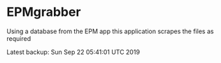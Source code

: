 # EPMgrabber
Using a database from the EPM app this application scrapes the files as required


Latest backup: Sun Sep 22 05:41:01 UTC 2019
